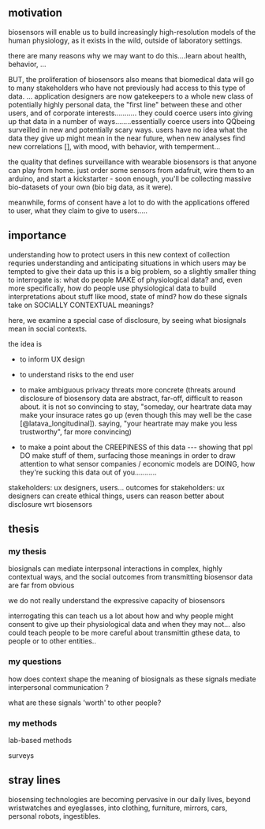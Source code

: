 
<!-- specs:
	thesis
	motivation
	justification of importance
 -->


## motivation

<!-- biosensing on the rise -->
biosensors will enable us to build increasingly high-resolution models of the human physiology, as it exists in the wild, outside of laboratory settings.

<!-- opportunities / risks -->
there are many reasons why we may want to do this....learn about health, behavior, ...

BUT, the proliferation of biosensors also means that biomedical data will go to many stakeholders who have not previously had access to this type of data. ... application designers are now gatekeepers to a whole new class of potentially highly personal data, the "first line" between these and other users, and of corporate interests........... they could coerce users into giving up that data in a number of ways........essentially coerce users into QQbeing surveilled in new and potentially scary ways. users have no idea what the data they give up might mean in the near future, when new analyses find new correlations [], with mood, with behavior, with temperment...

<!-- low barrier to entry w surveillance -->
the quality that defines surveillance with wearable biosensors is that anyone can play from home. just order some sensors from adafruit, wire them to an arduino, and start a kickstarter - soon enough, you'll be collecting massive bio-datasets of your own (bio big data, as it were).

meanwhile, forms of consent have a lot to do with the applications offered to user, what they claim to give to users.....

## importance

understanding how to protect users in this new context of collection requries understanding and anticipating situations in which users may be tempted to give their data up
this is a big problem, so a slightly smaller thing to interrogate is: what do people MAKE of physiological data? 
and, even more specifically, 
how do people use physiological data to build interpretations about stuff like mood, state of mind?
how do these signals take on SOCIALLY CONTEXTUAL meanings?

here, we examine a special case of disclosure, by seeing what biosignals mean in social contexts.

<!-- importance: STAKEHOLDERS -->
the idea is 

- to inform UX design

- to understand risks to the end user

- to make ambiguous privacy threats more concrete (threats around disclosure of biosensory data are abstract, far-off, difficult to reason about. it is not so convincing to stay, "someday, our heartrate data may make your insurace rates go up (even though this may well be the case [@latava_longitudinal]). saying, "your heartrate may make you less trustworthy", far more convincing)

- to make a point about the CREEPINESS of this data --- showing that ppl DO make stuff of them, surfacing those meanings in order to draw attention to what sensor companies / economic models are DOING, how they're sucking this data out of you...........

stakeholders: ux designers, users...
outcomes for stakeholders: ux designers can create ethical things,
users can reason better about disclosure wrt biosensors

## thesis

### my thesis

biosignals can mediate interpsonal interactions in complex, highly contextual ways, and the social outcomes from transmitting biosensor data are far from obvious

we do not really understand the expressive capacity of biosensors

interrogating this can teach us a lot about how and why people might consent to give up their physiological data
and when they may not...
also could teach people to be more careful about transmittin gthese data, to people or to other entities..

### my questions

how does context shape the meaning of biosignals
as these signals mediate interpersonal communication
?

what are these signals 'worth' to other people?

### my methods

lab-based methods

surveys



<!-- this is an opportunity and a challenge, for ux designers -->
<!-- for users, its an opportunity and a privacy/security challenge -->

<!-- contest surveillance -->
<!-- raise some alarms -->









## stray lines

biosensing technologies are becoming pervasive in our daily lives, beyond wristwatches and eyeglasses, into clothing, furniture, mirrors, cars, personal robots, ingestibles.
